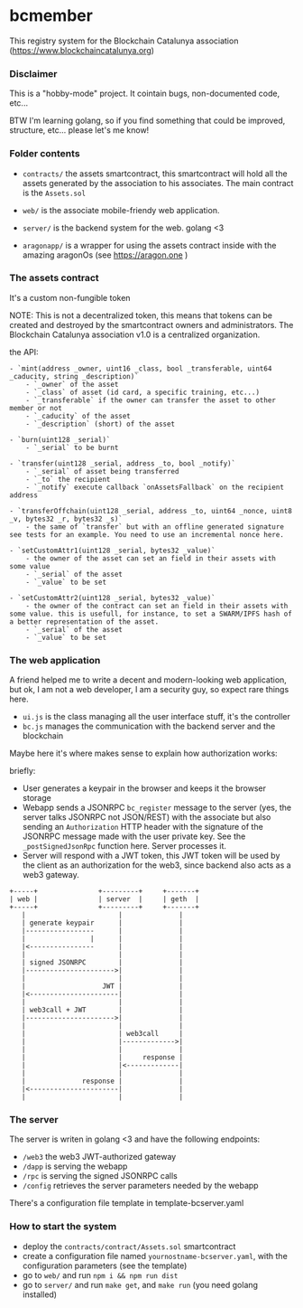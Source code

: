# bcmember

This registry system for the Blockchain Catalunya association (https://www.blockchaincatalunya.org)

### Disclaimer

This is a "hobby-mode" project. It cointain bugs, non-documented code, etc...

BTW I'm learning golang, so if you find something that could be improved, structure, etc... please let's me know! 

### Folder contents

- `contracts/` the assets smartcontract, this smartcontract will hold all the assets generated by the association to his associates. The main contract is the `Assets.sol`

- `web/` is the associate mobile-friendy web application.

- `server/` is the backend system for the web. golang <3 

- `aragonapp/` is a wrapper for using the assets contract inside with the amazing aragonOs (see https://aragon.one )

### The assets contract

It's a custom non-fungible token

NOTE: This is not a decentralized token, this means that tokens can be created and destroyed by the smartcontract owners and administrators. The Blockchain Catalunya association v1.0 is a centralized organization.

the API:

	- `mint(address _owner, uint16 _class, bool _transferable, uint64 _caducity, string _description)`
		- `_owner` of the asset
		- `_class` of asset (id card, a specific training, etc...)
		- `_transferable` if the owner can transfer the asset to other member or not
		- `_caducity` of the asset
		- `_description` (short) of the asset

	- `burn(uint128 _serial)`
		- `_serial` to be burnt
    
    - `transfer(uint128 _serial, address _to, bool _notify)`
    	- `_serial` of asset being transferred
    	- `_to` the recipient
    	- `_notify` execute callback `onAssetsFallback` on the recipient address

    - `transferOffchain(uint128 _serial, address _to, uint64 _nonce, uint8 _v, bytes32 _r, bytes32 _s)`
    	- the same of `transfer` but with an offline generated signature see tests for an example. You need to use an incremental nonce here.

    - `setCustomAttr1(uint128 _serial, bytes32 _value)`
    	- the owner of the asset can set an field in their assets with some value
    	- `_serial` of the asset
    	- `_value` to be set

    - `setCustomAttr2(uint128 _serial, bytes32 _value)`
    	- the owner of the contract can set an field in their assets with some value. this is usefull, for instance, to set a SWARM/IPFS hash of a better representation of the asset.
    	- `_serial` of the asset
    	- `_value` to be set
    
### The web application

A friend helped me to write a decent and modern-looking web application, but ok, I am not a web developer, I am a security guy, so expect rare things here.

- `ui.js` is the class managing all the user interface stuff, it's the controller
- `bc.js` manages the communication with the backend server and the blockchain

Maybe here it's where makes sense to explain how authorization works:

briefly:

- User generates a keypair in the browser and keeps it the browser storage
- Webapp sends a JSONRPC `bc_register` message to the server (yes, the server talks JSONRPC not JSON/REST) with the associate but also sending an `Authorization` HTTP header with the signature of the JSONRPC message made with the user private key. See the `_postSignedJsonRpc` function here. Server processes it.
- Server will respond with a JWT token, this JWT token will be used by the client as an authorization for the web3, since backend also acts as a web3 gateway.

```
+-----+               +---------+     +-------+
| web |               | server  |     | geth  |
+-----+               +---------+     +-------+
   |                       |              |
   | generate keypair      |              |
   |-----------------      |              |
   |                |      |              |
   |<----------------      |              |
   |                       |              |
   | signed JSONRPC        |              |
   |---------------------->|              |
   |                       |              |
   |                   JWT |              |
   |<----------------------|              |
   |                       |              |
   | web3call + JWT        |              |
   |---------------------->|              |
   |                       |              |
   |                       | web3call     |
   |                       |------------->|
   |                       |              |
   |                       |     response |
   |                       |<-------------|
   |                       |              |
   |              response |              |
   |<----------------------|              |
   |                       |              |
```

### The server

The server is writen in golang <3 and have the following endpoints:

- `/web3` the web3 JWT-authorized gateway
- `/dapp` is serving the webapp
- `/rpc`  is serving the signed JSONRPC calls 
- `/config` retrieves the server parameters needed by the webapp

There's a configuration file template in template-bcserver.yaml

### How to start the system

- deploy the `contracts/contract/Assets.sol` smartcontract
- create a configuration file named `yournostname-bcserver.yaml`, with the configuration parameters (see the template)
- go to `web/` and run `npm i && npm run dist` 
- go to `server/` and run `make get`, and `make run` (you need golang installed)




